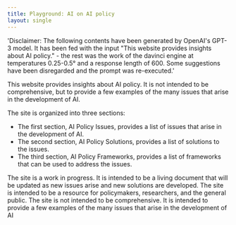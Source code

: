 ```yaml
---
title: Playground: AI on AI policy
layout: single
---
```


'Disclaimer: The following contents have been generated by OpenAI's GPT-3 model. It has been fed with the input "This website provides insights about AI policy." - the rest was the work of the davinci engine at temperatures 0.25-0.5° and a response length of 600. Some suggestions have been disregarded and the prompt was re-executed.'

This website provides insights about AI policy. It is not intended to be comprehensive, but to provide a few examples of the many issues that arise in the development of AI.

The site is organized into three sections:

- The first section, AI Policy Issues, provides a list of issues that arise in the development of AI.
- The second section, AI Policy Solutions, provides a list of solutions to the issues.
- The third section, AI Policy Frameworks, provides a list of frameworks that can be used to address the issues.

The site is a work in progress. It is intended to be a living document that will be updated as new issues arise and new solutions are developed. The site is intended to be a resource for policymakers, researchers, and the general public. The site is not intended to be comprehensive. It is intended to provide a few examples of the many issues that arise in the development of AI
